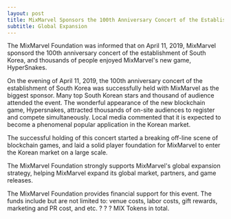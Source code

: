```yaml
---
layout: post
title: MixMarvel Sponsors the 100th Anniversary Concert of the Establishment of South Korea
subtitle: Global Expansion
---
```


The MixMarvel Foundation was informed that on April 11, 2019, MixMarvel sponsord the 100th anniversary concert of the establishment of South Korea, and thousands of people enjoyed MixMarvel's new game, HyperSnakes. 

On the evening of April 11, 2019, the 100th anniversary concert of the establishment of South Korea was successfully held with MixMarvel as the biggest sponsor. Many top South Korean stars and thousand of audience attended the event.  The wonderful appearance of the new blockchain game, Hypersnakes, attracted thousands of on-site audiences to register and compete simultaneously. Local media commented that it is expected to become a phenomenal popular application in the Korean market. 

The successful holding of this concert started a breaking off-line scene of blockchain games, and laid a solid player foundation for MixMarvel to enter the Korean market on a large scale. 

The MixMarvel Foundation strongly supports MixMarvel's global expansion    strategy, helping MixMarvel expand its global market, partners, and game releases. 

The MixMarvel Foundation provides financial support for this event. The funds include but are not limited to: venue costs, labor costs, gift rewards, marketing and PR cost, and etc. ? ? ? MIX Tokens in total. 

